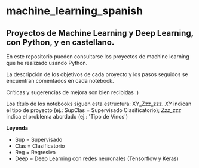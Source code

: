 # machine_learning_spanish
## Proyectos de Machine Learning y Deep Learning, con Python, y en castellano.

En este repositorio pueden consultarse los proyectos de machine learning que he realizado usando Python.

La descripción de los objetivos de cada proyecto y los pasos seguidos se encuentran comentados en cada notebook. 

Críticas y sugerencias de mejora son bien recibidas :)

Los título de los notebooks siguen esta estructura: XY_Zzz_zzz. *XY* indican el tipo de proyecto (ej.: SupClas = Supervisado Clasificatorio); *Zzz_zzz* indica el problema abordado (ej.: 'Tipo de Vinos') 

**Leyenda**
* Sup = Supervisado
* Clas = Clasificatorio
* Reg = Regresivo
* Deep = Deep Learning con redes neuronales (Tensorflow y Keras)
